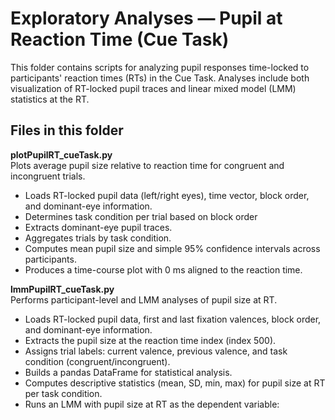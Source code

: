 # Exploratory Analyses — Pupil at Reaction Time (Cue Task)

This folder contains scripts for analyzing pupil responses time-locked to participants' reaction times (RTs) in the Cue Task. Analyses include both visualization of RT-locked pupil traces and linear mixed model (LMM) statistics at the RT.

## Files in this folder

**plotPupilRT_cueTask.py**  
Plots average pupil size relative to reaction time for congruent and incongruent trials.  
- Loads RT-locked pupil data (left/right eyes), time vector, block order, and dominant-eye information.  
- Determines task condition per trial based on block order  
- Extracts dominant-eye pupil traces.  
- Aggregates trials by task condition.  
- Computes mean pupil size and simple 95% confidence intervals across participants.  
- Produces a time-course plot with 0 ms aligned to the reaction time.

**lmmPupilRT_cueTask.py**  
Performs participant-level and LMM analyses of pupil size at RT.  
- Loads RT-locked pupil data, first and last fixation valences, block order, and dominant-eye information.  
- Extracts the pupil size at the reaction time index (index 500).  
- Assigns trial labels: current valence, previous valence, and task condition (congruent/incongruent).  
- Builds a pandas DataFrame for statistical analysis.  
- Computes descriptive statistics (mean, SD, min, max) for pupil size at RT per task condition.  
- Runs an LMM with pupil size at RT as the dependent variable:
